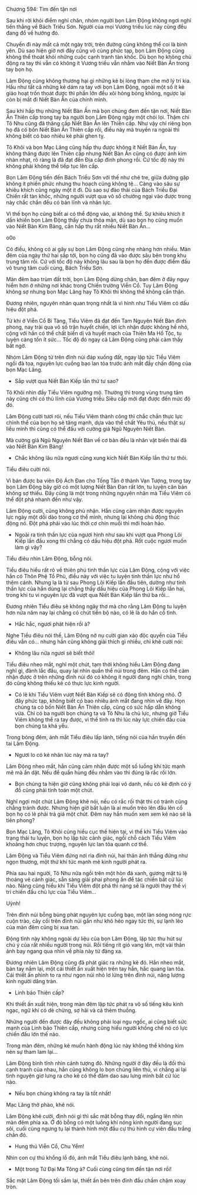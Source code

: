 




Chương 594: Tìm đến tận nơi


Sau khi rời khỏi điểm nghỉ chân, nhóm người bọn Lâm Động không ngơi nghỉ tiến thẳng về Bách Triều Sơn. Người của mọi Vương triều lúc này cũng đều đang đổ về hướng đó.

Chuyến đi này mất cả một ngày trời, trên đường cũng không thể coi là bình yên. Dù sao hiện giờ nơi đây cũng vô cùng phức tạp, bọn Lâm Động cũng không thể thoát khỏi những cuộc cạnh tranh tàn khốc. Dù bọn họ không chủ động ra tay thì vẫn có không ít Vương triều vẫn nhằm vào Niết Bàn Ấn trong tay bọn họ.

Lâm Động cũng không thương hại gì những kẻ bị lòng tham che mờ lý trí kia. Hầu như tất cả những kẻ dám ra tay với bọn Lâm Động, ngoài một số ít kẻ giảo hoạt trốn thoát được thì phần lớn đều xôi hỏng bỏng không, ngược lại còn bị mất đi Niết Bàn Ấn của chính mình.

Sau khi hấp thụ những Niết Bàn Ấn mà bọn chúng đem đến tận nơi, Niết Bàn Ấn Thiên cấp trong tay ba người bọn Lâm Động ngày một chói lọi. Thậm chí Tô Nhu cũng đã thăng cấp Niết Bàn Ấn lên Thiên cấp. Như vậy chỉ riêng bọn họ đã có bốn Niết Bàn Ấn Thiên cấp rồi, điều này mà truyền ra ngoài thì không biết có bao nhiêu kẻ phải ghen tỵ.

Tô Khôi và bọn Mạc Lăng cũng hấp thụ được không ít Niết Bàn Ấn, tuy không thăng được lên Thiên cấp nhưng Niết Bàn Ấn cũng có được ánh kim nhàn nhạt, rõ ràng là đã đạt đến Địa cấp đỉnh phong rồi. Cứ tốc độ này thì không phải không thể tiếp tục lên cấp.

Bọn Lâm Động tiến đến Bách Triều Sơn với thế như chẻ tre, giữa đường gặp không ít phiền phức nhưng thu hoạch cũng không tệ… Càng vào sâu sự khiêu khích cũng ngày một ít đi. Dù sao sự đào thải của Bách Triều Đại Chiến rất tàn khốc, những người vượt qua vô số chướng ngại vào được trong này chắc chắn đều có bản lĩnh và nhãn lực.

Vì thế bọn họ cũng biết ai có thể động vào, ai không thể. Sự khiêu khích ít dần khiến bọn Lâm Động thấy chưa thỏa mãn, dù sao bọn họ cũng muốn vào Niết Bàn Kim Bảng, cần hấp thụ rất nhiều Niết Bàn Ấn…

o0o

Có điều, không có ai gây sự bọn Lâm Động cũng nhẹ nhàng hơn nhiều. Màn đêm của ngày thứ hai sắp tới, bọn họ cũng đã vào được sâu bên trong khu trung tâm rồi. Cứ với tốc độ này không lâu sau là bọn họ đến được điểm đấu võ trung tâm cuối cùng, Bách Triều Sơn.

Màn đêm bao trùm đất trời, bọn Lâm Động dừng chân, ban đêm ở đây nguy hiểm hơn ở những nơi khác trong Chiến trường Viễn Cổ. Tuy Lâm Động không sợ nhưng bọn Mạc Lăng hay Tô Khôi thì không thể không cẩn thận.

Đương nhiên, nguyên nhân quan trọng nhất là vì hình như Tiểu Viêm có dấu hiệu đột phá.

Từ khi ở Viễn Cổ Bí Tàng, Tiểu Viêm đã đạt đến Tam Nguyên Niết Bàn đỉnh phong, nay trải qua vô số trận huyết chiến, lợi ích nhận được không hề nhỏ, cộng với hắn có thể chất biến dị và huyết mạch của Thiên Ma Hổ Tộc, tu luyện càng tốn ít sức… Tốc độ đó ngay cả Lâm Động cũng phải cảm thấy bất ngờ.

Nhóm Lâm Động từ trên đỉnh núi đáp xuống đất, ngay lập tức Tiểu Viêm ngồi đả tọa, nguyên lực cuồng bạo lan tỏa trước ánh mắt đầy chấn động của bọn Mạc Lăng.

- Sắp vượt qua Niết Bàn Kiếp lần thứ tư sao?

Tô Khôi nhìn đầy Tiểu Viêm ngưỡng mộ. Thường thì trong vùng trung tâm này cũng chỉ có thủ lĩnh của Vương triều Siêu cấp mới đạt được đến mức độ đó.

Lâm Động cười tươi rói, nếu Tiểu Viêm thành công thì chắc chắn thực lực chỉnh thể của bọn họ sẽ tăng mạnh, dựa vào thể chất Yêu thú, nếu thật sự liều mình thì cũng có thể đấu với cường giả Ngũ Nguyên Niết Bàn.

Mà cường giả Ngũ Nguyên Niết Bàn về cơ bản đều là nhân vật biến thái đã vào Niết Bàn Kim Bảng!

- Chắc không lâu nữa ngươi cũng xung kích Niết Bàn Kiếp lần thứ tư thôi.

Tiểu điêu cười nói.

Vì bán được ba viên Độ Ách Đan cho Tống Tần ở thành Vạn Tượng, trong tay bọn Lâm Động bây giờ có một lượng Niết Bàn Đan rất lớn, tu luyện căn bản không sợ thiếu. Đây cũng là một trong những nguyên nhân mà Tiểu Viêm có thể đột phá nhanh đến như vậy.

Lâm Động cười, cũng không phủ nhận. Hắn cũng cảm nhận được nguyên lực ngày một dồi dào trong cơ thể mình, nhưng lại không chủ động thúc động nó. Đột phá phải vào lúc thời cơ chín muồi thì mới hoàn hảo.

- Ngoài ra tinh thần lực của ngươi hình như sau khi vượt qua Phong Lôi Kiếp lần đầu xong thì chẳng có dấu hiệu đột phá. Rốt cuộc ngươi muốn làm gì vậy?

Tiểu điêu nhìn Lâm Động, bỗng nói.

Tiểu điêu hiểu rất rõ về thiên phú tinh thần lực của Lâm Động, cộng với việc hắn có Thôn Phệ Tổ Phù, điều này với việc tu luyện tinh thần lực như hổ thêm cánh. Nhưng lạ là từ sau Phong Lôi Kiếp lần đầu tiên, dường như tinh thần lực của hắn dùng lại chẳng thấy dấu hiệu của Phong Lôi Kiếp lần hai, trong khi tu vi nguyên lực đã vượt qua Niết Bàn Kiếp lần thứ ba rồi…

Đương nhiên Tiểu điêu sẽ không ngây thơ mà cho rằng Lâm Động tu luyện hơn nửa năm nay lại chẳng có chút tiến bộ nào, có lẽ là do hắn cố tình.

- Hắc hắc, ngươi phát hiện rồi à?

Nghe Tiểu điêu nói thế, Lâm Động nở nụ cười gian xảo độc quyền của Tiểu điêu vẫn có… nhưng hắn cũng không giải thích gì nhiều, chỉ khẽ cười nói:

- Không lâu nữa ngươi sẽ biết thôi!

Tiểu điêu nheo mắt, nghĩ một chút, tạm thời không hiểu Lâm Động đang nghĩ gì, đành lắc đầu, quay lại nhìn quần thể núi trong đêm. Hắn có thể cảm nhận được ở trên những đỉnh núi đó có không ít người đang nghỉ chân, trong đó cũng không thiếu kẻ có thực lực kinh người.

- Có lẽ khi Tiểu Viêm vượt Niết Bàn Kiếp sẽ có động tĩnh không nhỏ. Ở đây phức tạp, không biết có bao nhiêu ánh mắt đang nhìn về đây. Họn chúng ta có bốn Niết Bàn Ấn Thiên cấp, cũng có sức hấp dẫn không vừa. Chỉ có ba người bọn chúng ta và Tô Nhu là chủ lực, nhưng giờ Tiểu Viêm không thể ra tay được, vì thế tính ra thì lúc này lực chiến đấu của bọn chúng ta khá yếu.

Trong bóng đêm, ánh mắt Tiểu điêu lấp lánh, tiếng nói của hắn truyền đến tai Lâm Động.

- Ngươi lo có kẻ nhân lúc này mà ra tay?

Lâm Động nheo mắt, hắn cũng cảm nhận được một số luồng khí tức mạnh mẽ mà ẩn dật. Nếu để quần hùng đều nhằm vào thì đúng là rắc rối lớn.

- Bọn chúng ta hiện giờ cũng không phải loại vô danh, nếu có kẻ định có ý đồ cũng phải tính toán một chút.

Nghĩ ngợi một chút Lâm Động khẽ nói, nếu có rắc rối thật thì có tránh cũng chẳng tránh được. Nhưng hiện giờ bất luận là ai muốn trèo lên đầu lên cổ bọn họ có lẽ phải trả giá một chút. Đêm nay hắn muốn xem xem kẻ nào sẽ là tiên phong?

Bọn Mạc Lăng, Tô Khôi cũng hiểu cục thế hiện tại, vì thế khi Tiểu Viêm vào trạng thái tu luyện, bọn họ lập tức cảnh giác, ngồi chỗ cách Tiểu Viêm khoảng hơn chục trượng, nguyên lực lan tỏa quanh cơ thể.

Lâm Động và Tiểu Viêm đứng nơi rìa đỉnh núi, hai thân ảnh thẳng đứng như ngọn thương, một thứ khí tức mạnh mẽ kinh người phát ra.

Phía sau hai người, Tô Nhu nửa ngồi trên một hòn đá xanh, gương mặt tú lệ thoáng vẻ cảnh giác, sẵn sàng giải phai phong ấn để tác chiến bất cứ lúc nào. Nàng cũng hiểu khi Tiểu Viêm đột phá thì nàng sẽ là người thay thế vị trí chiến đấu chủ lực của Tiểu Viêm…

Uỳnh!

Trên đỉnh núi bỗng bùng phát nguyên lực cuồng bạo, một làn sóng nóng rực cuộn trào, cây cối trên đỉnh núi gần như khô héo ngay tức thì, sự lạnh lẽo của màn đêm cũng bị xua tan.

Động tĩnh này không ngoài dự liệu của bọn Lâm Động, lập tức thu hút sự chú ý của rất nhiều người trong núi. Rồi tiếng rít gió vang lên, một vài thân ảnh bay ngang qua nhìn về phía này từ đàng xa.

Đương nhiên Lâm Động cũng đã phát giác ra những kẻ đó. Hắn nheo mắt, bàn tay nắm lại, một cái thiết ấn xuất hiện trên tay hắn, hắc quang lan tỏa. Cái thiết ấn phình to ra như ngọn núi nhỏ lơ lửng trên đỉnh núi, năng lượng kinh người dâng tràn.

- Linh bảo Thiên cấp?

Khi thiết ấn xuất hiện, trong màn đêm lập tức phát ra vô số tiếng kêu kinh ngạc, ngữ khí có dè chừng, sợ hãi và cả thèm thuồng.

Những người đến được đây đều không phải loại ngu ngốc, ai cũng biết sức mạnh của Linh bảo Thiên cấp, nhưng cũng hiểu người khống chế nó có lực chiến đấu lớn thế nào.

Trong màn đêm, những kẻ muốn hành động lúc này không thể không kìm nén sự tham lam lại…

Lâm Động bình tĩnh nhìn cảnh tượng đó. Những người ở đây đều là đối thủ cạnh tranh của nhau, hắn cũng không lo bọn chúng liên thủ, vì chẳng ai lại tình nguyện giơ lưng ra cho kẻ có thể đâm dao sau lưng mình bất cứ lúc nào.

- Nếu bọn chúng không ra tay là tốt nhất!

Mạc Lăng thở phào, khẽ nói.

Lâm Động khẽ cười, định nói gì thì sắc mặt bỗng thay đổi, ngẩng lên nhìn màn đêm phía xa. Ở đó bỗng có một luồng khí nóng kinh người đang sục sôi, cuối cùng ngưng tụ lại thành hình một đầu cự thú hình cự viên đầu trắng chân đỏ.

- Hung thú Viễn Cổ, Chu Yểm!

Nhìn con cự thú khổng lồ đó, ánh mắt Tiểu điêu lạnh băng, khẽ nói.

- Một trong Tứ Đại Ma Tông à? Cuối cùng cũng tìm đến tận nơi rồi!

Sắc mặt Lâm Động tối sầm lại, thiết ấn bên trên đỉnh đầu chầm chậm xoay tròn.




